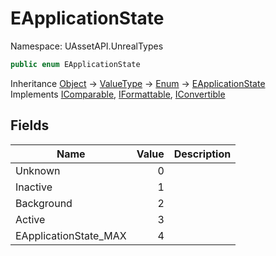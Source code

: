 # EApplicationState

Namespace: UAssetAPI.UnrealTypes

```csharp
public enum EApplicationState
```

Inheritance [Object](https://docs.microsoft.com/en-us/dotnet/api/system.object) → [ValueType](https://docs.microsoft.com/en-us/dotnet/api/system.valuetype) → [Enum](https://docs.microsoft.com/en-us/dotnet/api/system.enum) → [EApplicationState](./uassetapi.unrealtypes.eapplicationstate.md)<br>
Implements [IComparable](https://docs.microsoft.com/en-us/dotnet/api/system.icomparable), [IFormattable](https://docs.microsoft.com/en-us/dotnet/api/system.iformattable), [IConvertible](https://docs.microsoft.com/en-us/dotnet/api/system.iconvertible)

## Fields

| Name | Value | Description |
| --- | --: | --- |
| Unknown | 0 |  |
| Inactive | 1 |  |
| Background | 2 |  |
| Active | 3 |  |
| EApplicationState_MAX | 4 |  |
